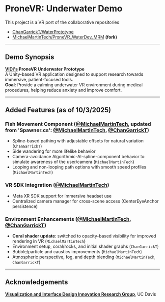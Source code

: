 # ProneVR: Underwater Demo
This project is a VR port of the collaborative repositories  
- [ChanGarrickT/WaterPrototype](https://github.com/ChanGarrickT/WaterPrototype/tree/main)
- [MichaelMartinTech/ProneVR_WaterDev_MRM](https://github.com/MichaelMartinTech/ProneVR_WaterDev_MRM) **(fork)**
---
## Demo Synopsis
**[VIDi's](https://vidi.cs.ucdavis.edu/) ProneVR Underwater Prototype**  
A Unity-based VR application designed to support research towards immersive, patient-focused tools.  
**Goal**: Provide a calming underwater VR environment during medical procedures, helping reduce anxiety and improve comfort.  

---

## Added Features (as of 10/3/2025)

### Fish Movement Component ([@MichaelMartinTech](https://github.com/MichaelMartinTech), updated from 'Spawner.cs': [@MichaelMartinTech](https://github.com/MichaelMartinTech), [@ChanGarrickT](https://github.com/ChanGarrickT))
- Spline-based pathing with adjustable offsets for natural variation (``ChanGarrickT``)
- Side wandering for more lifelike behavior  
- Camera-avoidance Algorithmic-AI-spline-component behavior to simulate awareness of the user/camera (``MichaelMartinTech``)
- Looping and non-looping path options with smooth speed profiles  (``MichaelMartinTech``)

### VR SDK Integration ([@MichaelMartinTech](https://github.com/MichaelMartinTech))
- Meta XR SDK support for immersive headset use  
- Centralized camera manager for cross-scene access (CenterEyeAnchor persistence)  

### Environment Enhancements ([@MichaelMartinTech](https://github.com/MichaelMartinTech), [@ChanGarrickT](https://github.com/ChanGarrickT))
- **Coral shader update**: switched to opacity-based visibility for improved rendering in VR (``MichaelMartinTech``)  
- Environment setup, coral/rocks, and initial shader graphs (``ChanGarrickT``)
- Bubble/particle and caustics improvements (``MichaelMartinTech``)  
- Atmospheric perspective, fog, and depth blending (``MichaelMartinTech``, ``ChanGarrickT``)  

---

## Acknowledgements
**[Visualization and Interface Design Innovation Research Group](https://vidi.cs.ucdavis.edu/)**, UC Davis
